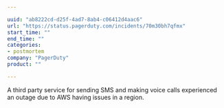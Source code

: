```yaml
---

uuid: "ab8222cd-d25f-4ad7-8ab4-c06412d4aac6"
url: "https://status.pagerduty.com/incidents/70m30bh7qfmx"
start_time: ""
end_time: ""
categories:
- postmortem
company: "PagerDuty"
product: ""

---
```


A third party service for sending SMS and making voice calls experienced an outage due to AWS having issues in a region.
